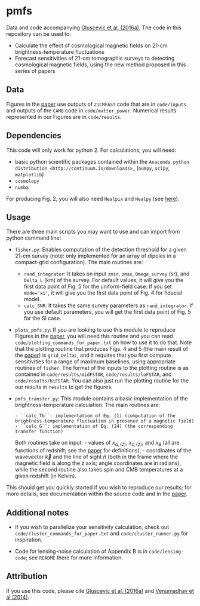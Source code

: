 pmfs
====
Data and code accompanying [Gluscevic et al. (2016a)](http://arxiv.org/abs/1604.06327). The code in this repository can be used to:

*  Calculate the effect of cosmological magnetic fields on 21-cm brightness-temperature fluctuations
*  Forecast sensitivities of 21-cm tomographic surveys to detecting cosmological magnetic fields, using the new method proposed in this  series of papers


Data
----

Figures in the [paper](https://github.com/veragluscevic/pmfs/blob/master/paper/detectability.pdf) use outputs of ``21CMFAST`` code that are in ``code/inputs`` and outputs of the ``CAMB`` code in ``code/matter_power``. Numerical results represented in our Figures are in ``code/results``.


Dependencies
------------
This code will only work for python 2. For calculations, you will need:

* basic python scientific packages contained within the `Anaconda python distribution <http://continuum.io/downloads>`_ (``numpy``, ``scipy``, ``matplotlib``)
* ``cosmolopy``
* ``numba``

For producing Fig. 2, you will also need ``Healpix`` and ``Healpy`` (see [here](https://github.com/healpy/healpy>)).
 
 
Usage
----------
There are three main scripts you may want to use and can import from python command line: 

* ``fisher.py``: Enables computation of the detection threshold for a given 21-cm survey (note: only implemented for an array of dipoles in a compact-grid configuration). The main routines are:

    - ``rand_integrator``: It takes on input ``zmin``, ``zmax``, ``Omega_survey`` (sr), and ``Delta_L`` (km) of the survey. For default values, it will give you the first data point of Fig. 5 for the uniform-field case. If you set ``mode='xi'``, it will give you the first data point of Fig. 4 for fiducial model.
    - ``calc_SNR``: It takes the same survey parameters as ``rand_integrator``. If you use default parameters, you will get the first data point of Fig. 5 for the SI case.


* ``plots_pmfs.py``: If you are looking to use this module to reproduce Figures in the [paper](https://github.com/veragluscevic/pmfs/blob/master/paper/detectability.pdf), you will need this routine and you can read ``code/plotting_commands_for_paper.txt`` on how to use it to do that. Note that the plotting routine that produces Figs. 4 and 5 (the main result of the [paper](https://github.com/veragluscevic/pmfs/blob/master/paper/detectability.pdf)) is ``grid_DeltaL``, and it requires that you first compute sensitivities for a range of maximum baselines, using appropriate routines of ``fisher``. The format of the inputs to the plotting routine is as contained in ``code/results/midFSTAR``, ``code/results/loFSTAR``, and ``code/results/hiFSTAR``. You can also just run the plotting routine for the our results in ``results`` to get the figures.


* ``pmfs_transfer.py``: This module contains a basic implementation of the brightness-temperature calculation. The main routines are:

      - ``calc_Tb``: implementation of Eq. (1) (computation of the brightness-temperature fluctuation in presence of a magnetic field) 
      - ``calc_G``: implementation of Eq. (24) (the corresponding transfer function)
      
  Both routines take on input:
       - values of $x_{\alpha,(2)}$, $x_{c,(2)}$, and $x_B$ (all are functions of redshift; see the [paper](https://github.com/veragluscevic/pmfs/blob/master/paper/detectability.pdf) for definitions),
       - coordinates of the wavevector $\vec k$ and the line of sight $\widehat n$ (both in the frame where the magnetic field is along the z axis; angle coordinates are in radians),
  while the second routine also takes spin and CMB temperatures at a given redshift (in Kelvin).

This should get you quickly started if you wish to reproduce our results; for more details, see documentation within the source code and in the [paper](https://github.com/veragluscevic/pmfs/blob/master/paper/detectability.pdf).

Additional notes
----------------

* If you wish to parallelize your sensitivity calculation, check out ``code/cluster_commands_for_paper.txt`` and ``code/cluster_runner.py`` for inspiration. 

* Code for lensing-noise calculation of Appendix B is in ``code/lensing-code``; see ``README`` there for more information.

Attribution
-----------

If you use this code, please cite [Gluscevic et al. (2016a)](http://arxiv.org/abs/1604.06327) and [Venumadhav et al (2014)](http://arxiv.org/abs/1410.2250).



